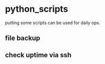 # python_scripts

putting some scripts can be used for daily ops.

## file backup

## check uptime via ssh
